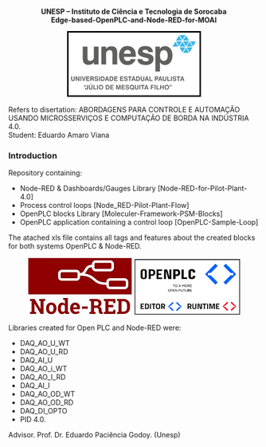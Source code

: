 <p align="center">
   <b>
   UNESP – Instituto de Ciência e Tecnologia de Sorocaba <br> Edge-based-OpenPLC-and-Node-RED-for-MOAI 
   </b>
</p>

<p align="center">
 <img src="src/docs/Unesp-logo.png" />
</p>

Refers to disertation: ABORDAGENS PARA CONTROLE E AUTOMAÇÃO USANDO MICROSSERVIÇOS E COMPUTAÇÃO DE BORDA NA INDÚSTRIA 4.0.  
Student: Eduardo Amaro Viana   
### Introduction   
Repository containing:  
- Node-RED & Dashboards/Gauges Library [Node-RED-for-Pilot-Plant-4.0]
- Process control loops [Node_RED-Pilot-Plant-Flow]
- OpenPLC blocks Library [Moleculer-Framework-PSM-Blocks]
- OpenPLC application containing a control loop [OpenPLC-Sample-Loop]
  
The atached xls file contains all tags and features about the created blocks for both systems OpenPLC & Node-RED.   

<p align="center">
 <img src="src/docs/Node-RED-logo.png" />
 <img src="src/docs/OpenPLC-logo.png" />
</p>
  
Libraries created for Open PLC and Node-RED were:

- DAQ_AO_U_WT
- DAQ_AO_U_RD  
- DAQ_AI_U 
- DAQ_AO_i_WT   
- DAQ_AO_I_RD   
- DAQ_AI_I  
- DAQ_AO_OD_WT  
- DAQ_AO_OD_RD   
- DAQ_DI_OPTO  
- PID 4.0.   

Advisor. Prof. Dr. Eduardo Paciência Godoy. (Unesp)